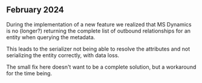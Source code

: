 ## February 2024

During the implementation of a new feature we realized that MS Dynamics is
no (longer?) returning the complete list of outbound relationships for an
entity when querying the metadata. 

This leads to the serializer not being able to resolve the attributes and
not serializing the entity correctly, with data loss. 

The small fix here doesn't want to be a complete solution, but a workaround
for the time being.